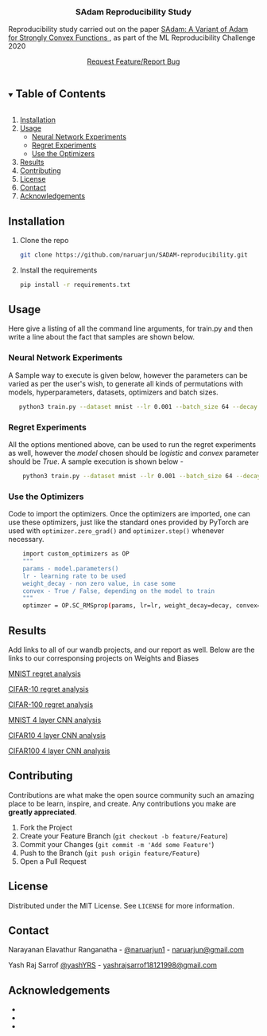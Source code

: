 <h3 align="center">SAdam Reproducibility Study</h3>

 Reproducibility study carried out on the paper <a href = "https://openreview.net/forum?id=rye5YaEtPr">SAdam: A Variant of Adam for Strongly Convex Functions </a>, 
as part of the ML Reproducibility Challenge 2020 
    <br />
    <p align = "center"><a href="https://github.com/naruarjun/SADAM-reproducibility/issues">Request Feature/Report Bug</a>
    </p>



<!-- TABLE OF CONTENTS -->
<details open="open">
  <summary><h2 style="display: inline-block">Table of Contents</h2></summary>
  <ol>
    <li><a href="#installation">Installation</a></li>
    <li>
        <a href="#usage">Usage</a>
        <ul>
            <li><a href="#neural-network-experiments">Neural Network Experiments</a></li>
            <li><a href="#regret-experiments">Regret Experiments</a></li>
            <li><a href="#use-the-optimizers">Use the Optimizers</a></li>
        </ul>
    </li>
    <li><a href="#reports">Results</a></li>
    <li><a href="#contributing">Contributing</a></li>
    <li><a href="#license">License</a></li>
    <li><a href="#contact">Contact</a></li>
    <li><a href="#acknowledgements">Acknowledgements</a></li>
  </ol>
</details>


## Installation

1. Clone the repo
   ```sh
   git clone https://github.com/naruarjun/SADAM-reproducibility.git
   ```
2. Install the requirements
   ```sh
   pip install -r requirements.txt 
   ```
<!-- USAGE EXAMPLES -->
## Usage

Here give a listing of all the command line arguments, for train.py 
and then write a line about the fact that samples are shown below. 

### Neural Network Experiments
A Sample way to execute is given below, however the parameters can be varied as per the user's wish, to generate all kinds of permutations with models, hyperparameters, datasets, optimizers and batch sizes. 
```sh
   python3 train.py --dataset mnist --lr 0.001 --batch_size 64 --decay 0 --optimizer adam --epochs 100 --model nn
```
### Regret Experiments
All the options mentioned above, can be used to run the regret experiments as well, however the *model* chosen should be *logistic* and *convex* parameter should be *True*. A sample execution is shown below - 
```sh
    python3 train.py --dataset mnist --lr 0.001 --batch_size 64 --decay 1e2 --optimizer adam --epochs 100 --model logistic --convex True
```
### Use the Optimizers
Code to import the optimizers. Once the optimizers are imported, one can use these optimizers, just like the standard ones provided by PyTorch are used with ```optimizer.zero_grad()``` and ```optimizer.step()``` whenever necessary. 
```sh
    import custom_optimizers as OP 
    """
    params - model.parameters() 
    lr - learning rate to be used 
    weight_decay - non zero value, in case some 
    convex - True / False, depending on the model to train
    """
    optimzer = OP.SC_RMSprop(params, lr=lr, weight_decay=decay, convex=convex)
```

## Results 

Add links to all of our wandb projects, and our report as well. 
Below are the links to our corresponsing projects on Weights and Biases

<a href="https://wandb.ai/naruarjun/sadam-mnist-final">MNIST regret analysis</a>

<a href="https://wandb.ai/naruarjun/sadam-cifar10-final">CIFAR-10 regret analysis</a>

<a href="https://wandb.ai/naruarjun/sadam-cifar100-final">CIFAR-100 regret analysis</a>

<a href="https://wandb.ai/yashsarrof/mnist">MNIST 4 layer CNN analysis</a>

<a href="https://wandb.ai/yashsarrof/cifar10">CIFAR10 4 layer CNN analysis</a>

<a href="https://wandb.ai/yashsarrof/cifar100">CIFAR100 4 layer CNN analysis</a>

<!-- CONTRIBUTING -->
## Contributing

Contributions are what make the open source community such an amazing place to be learn, inspire, and create. Any contributions you make are **greatly appreciated**.

1. Fork the Project
2. Create your Feature Branch (`git checkout -b feature/Feature`)
3. Commit your Changes (`git commit -m 'Add some Feature'`)
4. Push to the Branch (`git push origin feature/Feature`)
5. Open a Pull Request



<!-- LICENSE -->
## License

Distributed under the MIT License. See `LICENSE` for more information.



<!-- CONTACT -->
## Contact

Narayanan Elavathur Ranganatha - [@naruarjun1](https://twitter.com/naruarjun1) - naruarjun@gmail.com

Yash Raj Sarrof [@yashYRS](https://twitter.com/yashYRS) - yashrajsarrof18121998@gmail.com



<!-- ACKNOWLEDGEMENTS -->
## Acknowledgements

* []()
* []()
* []()
